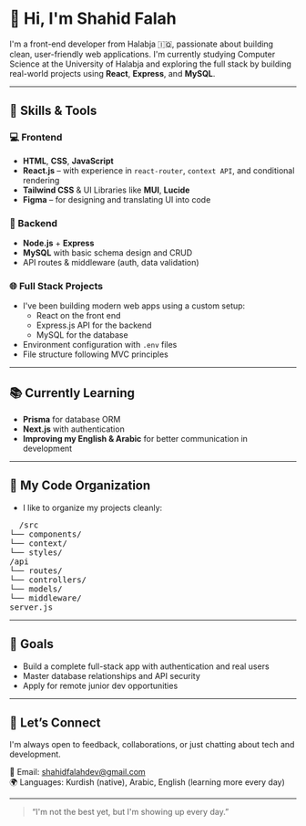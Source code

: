 # 👋 Hi, I'm Shahid Falah

I'm a front-end developer from Halabja 🇮🇶, passionate about building clean, user-friendly web applications. I'm currently studying Computer Science at the University of Halabja and exploring the full stack by building real-world projects using **React**, **Express**, and **MySQL**.

---

## 🚀 Skills & Tools

### 💻 Frontend
- **HTML**, **CSS**, **JavaScript**
- **React.js** – with experience in `react-router`, `context API`, and conditional rendering
- **Tailwind CSS** & UI Libraries like **MUI**, **Lucide**
- **Figma** – for designing and translating UI into code

### 🔧 Backend
- **Node.js** + **Express**
- **MySQL** with basic schema design and CRUD
- API routes & middleware (auth, data validation)

### 🌐 Full Stack Projects
- I've been building modern web apps using a custom setup:
  - React on the front end
  - Express.js API for the backend
  - MySQL for the database
- Environment configuration with `.env` files
- File structure following MVC principles

---

## 📚 Currently Learning
- **Prisma** for database ORM
- **Next.js** with authentication
- **Improving my English & Arabic** for better communication in development

---

## 📂 My Code Organization
- I like to organize my projects cleanly:
<pre>
  /src
└── components/
└── context/
└── styles/
/api
└── routes/
└── controllers/
└── models/
└── middleware/
server.js
</pre>

---

## 🎯 Goals
- Build a complete full-stack app with authentication and real users
- Master database relationships and API security
- Apply for remote junior dev opportunities

---

## 🤝 Let’s Connect
I'm always open to feedback, collaborations, or just chatting about tech and development.

📧 Email: shahidfalahdev@gmail.com  
🌍 Languages: Kurdish (native), Arabic, English (learning more every day)

---

> “I'm not the best yet, but I'm showing up every day.”

